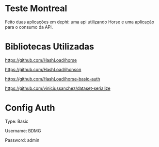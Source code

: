 # Teste Montreal
Feito duas aplicações em dephi: uma api utilizando Horse e uma aplicação para o consumo da API.

# Bibliotecas Utilizadas
  https://github.com/HashLoad/horse
  
  https://github.com/HashLoad/jhonson
  
  https://github.com/HashLoad/horse-basic-auth
  
  https://github.com/viniciussanchez/dataset-serialize

# Config Auth
  Type: Basic
  
  Username: BDMG
  
  Password: admin
  
